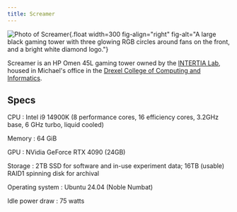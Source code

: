 ```yaml
---
title: Screamer
---
```


[inertial]: https://inertial.science
[cci]: https://drexel.edu/cci/

![Photo of Screamer](../images/screamer.jpg){.float width=300 fig-align="right" fig-alt="A large black gaming tower with three glowing RGB circles around fans on the front, and a bright white diamond logo."}

Screamer is an HP Omen 45L gaming tower owned by the [INTERTIA Lab][inertial],
housed in Michael's office in the [Drexel College of Computing and
Informatics][cci].

## Specs

CPU
:   Intel i9 14900K (8 performance cores, 16 efficiency cores, 3.2GHz base, 6 GHz turbo, liquid cooled)

Memory
:   64 GiB

GPU
:   NVidia GeForce RTX 4090 (24GB)

Storage
:   2TB SSD for software and in-use experiment data; 16TB (usable) RAID1 spinning disk for archival

Operating system
:   Ubuntu 24.04 (Noble Numbat)

Idle power draw
:   75 watts
